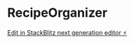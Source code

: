# RecipeOrganizer

[Edit in StackBlitz next generation editor ⚡️](https://stackblitz.com/~/github.com/Yui007/RecipeOrganizer)